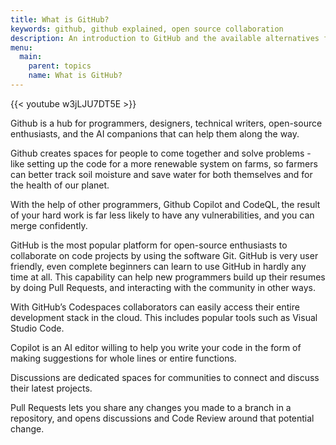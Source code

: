 ```yaml
---
title: What is GitHub?
keywords: github, github explained, open source collaboration
description: An introduction to GitHub and the available alternatives for social coding and contributing to open-source.
menu:
  main:
    parent: topics
    name: What is GitHub?
---
```


{{< youtube w3jLJU7DT5E >}}

Github is a hub for programmers, designers, technical writers, open-source enthusiasts, and the AI companions that can help them along the way.

Github creates spaces for people to come together and solve problems - like setting up the code for a more renewable system on farms, so farmers can better track soil moisture and save water for both themselves and for the health of our planet.

With the help of other programmers, Github Copilot and CodeQL, the result of your hard work is far less likely to have any vulnerabilities, and you can merge confidently.

GitHub is the most popular platform for open-source enthusiasts to collaborate on code projects by using the software Git. GitHub is very user friendly, even complete beginners can learn to use GitHub in hardly any time at all. This capability can help new programmers build up their resumes by doing Pull Requests, and interacting with the community in other ways.

With GitHub’s Codespaces collaborators can easily access their entire development stack in the cloud. This includes popular tools such as Visual Studio Code.

Copilot is an AI editor willing to help you write your code in the form of making suggestions for whole lines or entire functions.

Discussions are dedicated spaces for communities to connect and discuss their latest projects.

Pull Requests lets you share any changes you made to a branch in a repository, and opens discussions and Code Review around that potential change.
